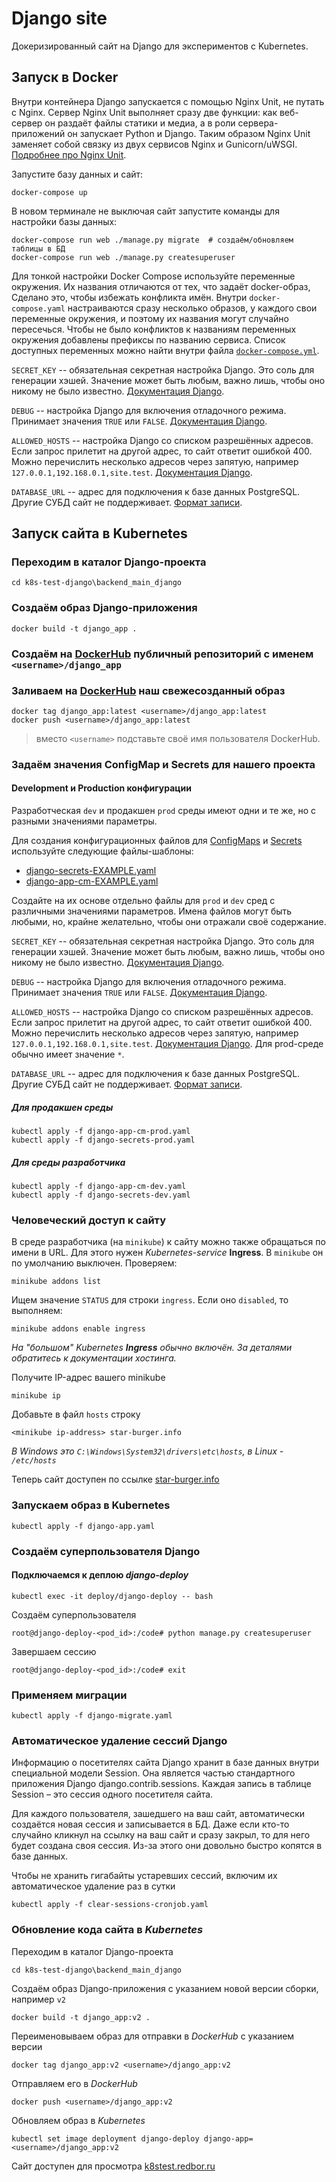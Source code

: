 # Django site

Докеризированный сайт на Django для экспериментов с Kubernetes.

## Запуск в Docker

Внутри контейнера Django запускается с помощью Nginx Unit, не путать с Nginx. Сервер Nginx Unit выполняет сразу две 
функции: как веб-сервер он раздаёт файлы статики и медиа, а в роли сервера-приложений он запускает Python и Django. 
Таким образом Nginx Unit заменяет собой связку из двух сервисов Nginx и Gunicorn/uWSGI.
[Подробнее про Nginx Unit](https://unit.nginx.org/).

Запустите базу данных и сайт:

```shell
docker-compose up
```

В новом терминале не выключая сайт запустите команды для настройки базы данных:

```shell
docker-compose run web ./manage.py migrate  # создаём/обновляем таблицы в БД
docker-compose run web ./manage.py createsuperuser
```

Для тонкой настройки Docker Compose используйте переменные окружения. Их названия отличаются от тех, что задаёт 
docker-образ, Сделано это, чтобы избежать конфликта имён. Внутри `docker-compose.yaml` настраиваются сразу несколько 
образов, у каждого свои переменные окружения, и поэтому их названия могут случайно пересечься. Чтобы не было конфликтов 
к названиям переменных окружения добавлены префиксы по названию сервиса. Список доступных переменных можно найти внутри 
файла [`docker-compose.yml`](./docker-compose.yml).

`SECRET_KEY` -- обязательная секретная настройка Django. Это соль для генерации хэшей. Значение может быть любым, 
важно лишь, чтобы оно никому не было известно. [Документация Django](https://docs.djangoproject.com/en/3.2/ref/settings/#secret-key).

`DEBUG` -- настройка Django для включения отладочного режима. Принимает значения `TRUE` или `FALSE`. 
[Документация Django](https://docs.djangoproject.com/en/3.2/ref/settings/#std:setting-DEBUG).

`ALLOWED_HOSTS` -- настройка Django со списком разрешённых адресов. Если запрос прилетит на другой адрес, то сайт 
ответит ошибкой 400. Можно перечислить несколько адресов через запятую, например `127.0.0.1,192.168.0.1,site.test`. 
[Документация Django](https://docs.djangoproject.com/en/3.2/ref/settings/#allowed-hosts).

`DATABASE_URL` -- адрес для подключения к базе данных PostgreSQL. Другие СУБД сайт не поддерживает. 
[Формат записи](https://github.com/jacobian/dj-database-url#url-schema).

## Запуск сайта в Kubernetes

### Переходим в каталог Django-проекта
```shell
cd k8s-test-django\backend_main_django
```

### Создаём образ Django-приложения
```shell
docker build -t django_app .
```

### Создаём на [DockerHub](https://hub.docker.com/) публичный репозиторий с именем `<username>/django_app`

### Заливаем на [DockerHub](https://hub.docker.com/) наш свежесозданный образ
```shell
docker tag django_app:latest <username>/django_app:latest
docker push <username>/django_app:latest
```
> вместо `<username>` подставьте своё имя пользователя DockerHub.

### Задаём значения ConfigMap и Secrets для нашего проекта

#### Development и Production конфигурации
Разработческая `dev` и продакшен `prod` среды имеют одни и те же, но с разными значениями параметры. 

Для создания конфигурационных файлов для [ConfigMaps](https://kubernetes.io/docs/concepts/configuration/configmap/) 
и [Secrets](https://kubernetes.io/docs/concepts/configuration/secret/) используйте следующие файлы-шаблоны:
- [django-secrets-EXAMPLE.yaml](backend_main_django/django-secrets-EXAMPLE.yaml)
- [django-app-cm-EXAMPLE.yaml](backend_main_django/django-app-cm-EXAMPLE.yaml)

Создайте на их основе отдельно файлы для `prod` и `dev` сред с различными значениями параметров.
Имена файлов могут быть любыми, но, крайне желательно, чтобы они отражали своё содержание. 

`SECRET_KEY` -- обязательная секретная настройка Django. Это соль для генерации хэшей. Значение может быть любым, 
важно лишь, чтобы оно никому не было известно. [Документация Django](https://docs.djangoproject.com/en/3.2/ref/settings/#secret-key).

`DEBUG` -- настройка Django для включения отладочного режима. Принимает значения `TRUE` или `FALSE`. 
[Документация Django](https://docs.djangoproject.com/en/3.2/ref/settings/#std:setting-DEBUG).

`ALLOWED_HOSTS` -- настройка Django со списком разрешённых адресов. Если запрос прилетит на другой адрес, то сайт 
ответит ошибкой 400. Можно перечислить несколько адресов через запятую, например `127.0.0.1,192.168.0.1,site.test`. 
[Документация Django](https://docs.djangoproject.com/en/3.2/ref/settings/#allowed-hosts). Для prod-среде обычно имеет значение `*`. 

`DATABASE_URL` -- адрес для подключения к базе данных PostgreSQL. Другие СУБД сайт не поддерживает. 
[Формат записи](https://github.com/jacobian/dj-database-url#url-schema).

##### Для продакшен среды
```shell
kubectl apply -f django-app-cm-prod.yaml
kubectl apply -f django-secrets-prod.yaml
```

##### Для среды разработчика
```shell
kubectl apply -f django-app-cm-dev.yaml
kubectl apply -f django-secrets-dev.yaml
```

### Человеческий доступ к сайту 
В среде разработчика (на `minikube`) к сайту можно также обращаться по имени в URL. 
Для этого нужен _Kubernetes-service_ **Ingress**. В `minikube` он по умолчанию выключен. Проверяем:
```shell
minikube addons list
```
Ищем значение `STATUS` для строки `ingress`. Если оно `disabled`, то выполняем:
```shell
minikube addons enable ingress
```

_На "большом" Kubernetes **Ingress** обычно включён. За деталями обратитесь к документации хостинга._

Получите IP-адрес вашего minikube
```shell
minikube ip
```
Добавьте в файл `hosts` строку
```
<minikube ip-address> star-burger.info
```
_В Windows это `C:\Windows\System32\drivers\etc\hosts`, в Linux - `/etc/hosts`_

Теперь сайт доступен по ссылке [star-burger.info](http://star-burger.info)

### Запускаем образ в Kubernetes
```shell
kubectl apply -f django-app.yaml
```

### Создаём суперпользователя Django
#### Подключаемся к деплою *django-deploy*
```shell
kubectl exec -it deploy/django-deploy -- bash
```
Создаём суперпользователя
```shell
root@django-deploy-<pod_id>:/code# python manage.py createsuperuser
```
Завершаем сессию
```shell
root@django-deploy-<pod_id>:/code# exit
```

### Применяем миграции
```shell
kubectl apply -f django-migrate.yaml
```

### Автоматическое удаление сессий Django
Информацию о посетителях сайта Django хранит в базе данных внутри специальной модели Session. Она является частью 
стандартного приложения Django django.contrib.sessions. Каждая запись в таблице Session – это сессия одного посетителя 
сайта.

Для каждого пользователя, зашедшего на ваш сайт, автоматически создаётся новая сессия и записывается в БД. Даже если 
кто-то случайно кликнул на ссылку на ваш сайт и сразу закрыл, то для него будет создана своя сессия. Из-за этого они 
довольно быстро копятся в базе данных.

Чтобы не хранить гигабайты устаревших сессий, включим их автоматическое удаление раз в сутки
```shell
kubectl apply -f clear-sessions-cronjob.yaml
```

### Обновление кода сайта в _Kubernetes_

Переходим в каталог Django-проекта
```shell
cd k8s-test-django\backend_main_django
```

Создаём образ Django-приложения с указанием новой версии сборки, например `v2` 
```shell
docker build -t django_app:v2 .
```

Переименовываем образ для отправки в _DockerHub_ с указанием версии
```shell
docker tag django_app:v2 <username>/django_app:v2
```

Отправляем его в _DockerHub_
```shell
docker push <username>/django_app:v2
```

Обновляем образ в _Kubernetes_
```shell
kubectl set image deployment django-deploy django-app=<username>/django_app:v2
```

Сайт доступен для просмотра [k8stest.redbor.ru](http://k8stest.redbor.ru/)
